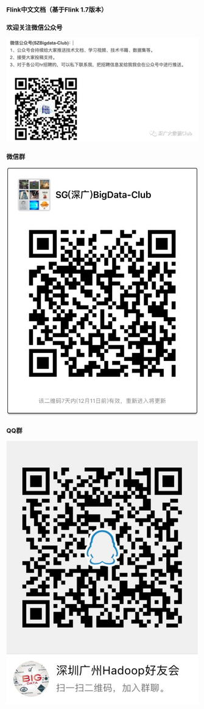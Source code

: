 ### Flink中文文档（基于Flink 1.7版本）

### 欢迎关注微信公众号
![SZBigdata-Club](https://github.com/Jonathan-Wei/jonathan-wei.github.io/blob/master/images/GZH.jpeg)

### 微信群
![WeChatTerm](https://github.com/Jonathan-Wei/jonathan-wei.github.io/blob/master/images/IMG_1864.JPG)

### QQ群
![QQTerm](https://github.com/Jonathan-Wei/jonathan-wei.github.io/blob/master/images/IMG_1865.JPG)
